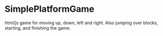 # SimplePlatformGame
html/js game for moving up, down, left and right. Also jumping over blocks, starting, and finishing the game.
